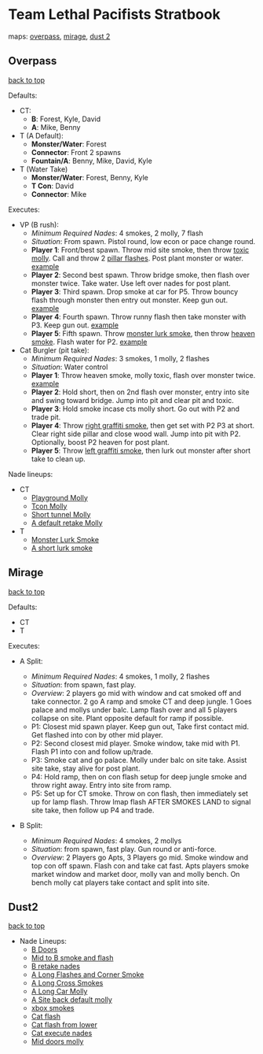 # Team Lethal Pacifists Stratbook
maps: [overpass](#Overpass), [mirage](#Mirage), [dust 2](#Dust2)

## Overpass
[back to top](#)

Defaults:
- CT:
  - **B**: Forest, Kyle, David
  - **A**: Mike, Benny
- T (A Default):
  - **Monster/Water**: Forest
  - **Connector**: Front 2 spawns
  - **Fountain/A**: Benny, Mike, David, Kyle
- T (Water Take)
  - **Monster/Water**: Forest, Benny, Kyle
  - **T Con**: David
  - **Connector**: Mike

Executes:
- VP (B rush):
  - *Minimum Required Nades*: 4 smokes, 2 molly, 7 flash
  - *Situation*: From spawn. Pistol round, low econ or pace change round.
  - **Player 1**: Front/best spawn. Throw mid site smoke, then throw [toxic molly](https://medal.tv/games/csgo/clips/G9Q4FG8RvI9na/d1337Lnbo3k8). Call and throw 2 [pillar flashes](https://medal.tv/games/csgo/clips/G9Qmf4wKzUdXI/d1337FvjH7Ox). Post plant monster or water. [example](https://medal.tv/games/csgo/clips/G9QTJLZFUo0p3/d1337VeVAkYz)
  - **Player 2**: Second best spawn. Throw bridge smoke, then flash over monster twice. Take water. Use left over nades for post plant.
  - **Player 3**: Third spawn. Drop smoke at car for P5. Throw bouncy flash through monster then entry out monster. Keep gun out. [example](https://medal.tv/games/csgo/clips/G9SxraJ9f5Xlo/d1337LrqNTfO)
  - **Player 4**: Fourth spawn. Throw runny flash then take monster with P3. Keep gun out. [example](https://medal.tv/games/csgo/clips/G9RpD6_gNotWu/d1337unAKvh1)
  - **Player 5**: Fifth spawn. Throw [monster lurk smoke](https://www.youtube.com/watch?v=ucfpfPJ4Xvs), then throw [heaven smoke](https://medal.tv/games/csgo/clips/G8c5EvoIESDEQ/d1337YUywrqv). Flash water for P2. [example](https://medal.tv/games/csgo/clips/G8dOiU2TT7grO/d1337glyojPc)
- Cat Burgler (pit take):
  - *Minimum Required Nades*: 3 smokes, 1 molly, 2 flashes
  - *Situation*: Water control
  - **Player 1**: Throw heaven smoke, molly toxic, flash over monster twice. [example](https://medal.tv/games/csgo/clips/G9L1HJ7s0Gwki/d1337d1NipdO)
  - **Player 2**: Hold short, then on 2nd flash over monster, entry into site and swing toward bridge. Jump into pit and clear pit and toxic.
  - **Player 3**: Hold smoke incase cts molly short. Go out with P2 and trade pit.
  - **Player 4**: Throw [right graffiti smoke](https://medal.tv/games/csgo/clips/G9KGI2i8DFqrG/d1337DcEdWUV), then get set with P2 P3 at short. Clear right side pillar and close wood wall. Jump into pit with P2. Optionally, boost P2 heaven for post plant.
  - **Player 5**: Throw [left graffiti smoke](https://medal.tv/games/csgo/clips/G9K9v3N1DpXSC/d13378AVQbJr), then lurk out monster after short take to clean up.

Nade lineups:
- CT
  - [Playground Molly](https://www.youtube.com/watch?v=zn9BK6lNykQ)
  - [Tcon Molly](https://www.youtube.com/watch?v=9F0UcjWl9zU)
  - [Short tunnel Molly](https://www.youtube.com/watch?v=qeBXw95xqEg)
  - [A default retake Molly](https://www.youtube.com/shorts/G_yMg3WVF6U)
- T
  - [Monster Lurk Smoke](https://www.youtube.com/watch?v=ucfpfPJ4Xvs)
  - [A short lurk smoke](https://www.youtube.com/watch?v=aWWvLoiUFcA)

## Mirage
[back to top](#)

Defaults:
- CT
- T

Executes:

- A Split:
  - *Minimum Required Nades*: 4 smokes, 1 molly, 2 flashes
  - *Situation*: from spawn, fast play.
  - *Overview*: 2 players go mid with window and cat smoked off and take connector. 2 go A ramp and smoke CT and deep jungle. 1 Goes palace and mollys under balc. Lamp flash over and all 5 players collapse on site. Plant opposite default for ramp if possible.
  - P1: Closest mid spawn player. Keep gun out, Take first contact mid. Get flashed into con by other mid player.
  - P2: Second closest mid player. Smoke window, take mid with P1. Flash P1 into con and follow up/trade.
  - P3: Smoke cat and go palace. Molly under balc on site take. Assist site take, stay alive for post plant.
  - P4: Hold ramp, then on con flash setup for deep jungle smoke and throw right away. Entry into site from ramp.
  - P5: Set up for CT smoke. Throw on con flash, then immediately set up for lamp flash. Throw lmap flash AFTER SMOKES LAND to signal site take, then follow up P4 and trade.

- B Split:
  - *Minimum Required Nades*: 4 smokes, 2 mollys
  - *Situation*: from spawn, fast play. Gun round or anti-force.
  - *Overview*: 2 Players go Apts, 3 Players go mid. Smoke window and top con off spawn. Flash con and take cat fast. Apts players smoke market window and market door, molly van and molly bench. On bench molly cat players take contact and split into site.


## Dust2
[back to top](#)

- Nade Lineups:
  - [B Doors](https://medal.tv/clips/63525065/d1337uLE8YZm)
  - [Mid to B smoke and flash](https://medal.tv/clips/63526133/d1337PpUhPpC)
  - [B retake nades](https://medal.tv/clips/63526104/d1337MqzUvDY)
  - [A Long Flashes and Corner Smoke](https://medal.tv/clips/63528517/d1337zUsNgfd)
  - [A Long Cross Smokes](https://medal.tv/clips/63528032/d1337CWTXnue)
  - [A Long Car Molly](https://medal.tv/clips/63526166/d1337U5NetDx)
  - [A Site back default molly](https://medal.tv/clips/63527902/d1337scCMYL9)
  - [xbox smokes](https://medal.tv/clips/63526221/d13376kwpHFO)
  - [Cat flash](https://medal.tv/clips/63527823/d1337gtVz1Sa)
  - [Cat flash from lower](https://medal.tv/clips/63527532/d1337afa1h0t)
  - [Cat execute nades](https://medal.tv/clips/63527276/d1337CMrb8Tl)
  - [Mid doors molly](https://medal.tv/clips/63526196/d1337bmbf3vD)
